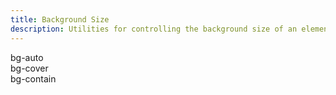 ```yaml
---
title: Background Size
description: Utilities for controlling the background size of an element's background image.
---
```

<table-utility prefix="bg" property="background-size" class="mb-lg"></table-utility>
<card-example>
	<div class="absolute inset-0 bg-grid mix-blend-plus-lighter"></div>
	<div class="grid grid-cols-3 gap-sm">
		<div class="h-150 bg-auto relative" style="background-image: url('https://unsplash.it/100')">
			<span role="status" class="vv-badge absolute top-sm left-sm">bg-auto</span>
		</div>
		<div class="h-150 bg-cover relative" style="background-image: url('https://unsplash.it/100')">
			<span role="status" class="vv-badge absolute top-sm left-sm">bg-cover</span>
		</div>
		<div class="h-150 bg-contain relative" style="background-image: url('https://unsplash.it/100')">
			<span role="status" class="vv-badge absolute top-sm left-sm">bg-contain</span>
		</div>
	</div>
</card-example>